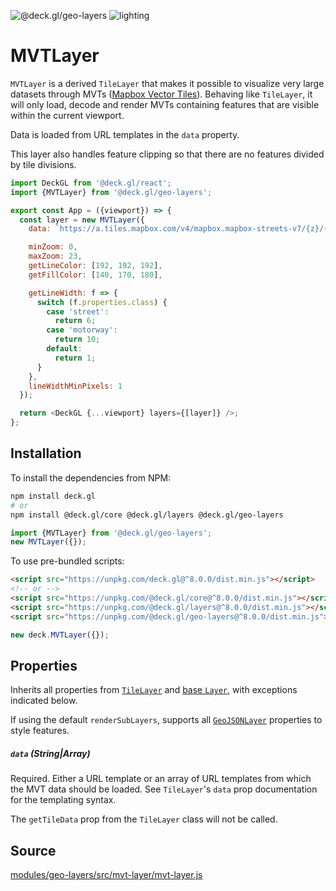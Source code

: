 <!-- INJECT:"MVTLayerDemo" -->

<p class="badges">
  <img src="https://img.shields.io/badge/@deck.gl/geo--layers-lightgrey.svg?style=flat-square" alt="@deck.gl/geo-layers" />
  <img src="https://img.shields.io/badge/lighting-yes-blue.svg?style=flat-square" alt="lighting" />
</p>

# MVTLayer

`MVTLayer` is a derived `TileLayer` that makes it possible to visualize very large datasets through MVTs ([Mapbox Vector Tiles](https://docs.mapbox.com/vector-tiles/specification/)). Behaving like `TileLayer`, it will only load, decode and render MVTs containing features that are visible within the current viewport.

Data is loaded from URL templates in the `data` property.

This layer also handles feature clipping so that there are no features divided by tile divisions.

```js
import DeckGL from '@deck.gl/react';
import {MVTLayer} from '@deck.gl/geo-layers';

export const App = ({viewport}) => {
  const layer = new MVTLayer({
    data: `https://a.tiles.mapbox.com/v4/mapbox.mapbox-streets-v7/{z}/{x}/{y}.vector.pbf?access_token=${MAPBOX_TOKEN}`,

    minZoom: 0,
    maxZoom: 23,
    getLineColor: [192, 192, 192],
    getFillColor: [140, 170, 180],

    getLineWidth: f => {
      switch (f.properties.class) {
        case 'street':
          return 6;
        case 'motorway':
          return 10;
        default:
          return 1;
      }
    },
    lineWidthMinPixels: 1
  });

  return <DeckGL {...viewport} layers={[layer]} />;
};
```


## Installation

To install the dependencies from NPM:

```bash
npm install deck.gl
# or
npm install @deck.gl/core @deck.gl/layers @deck.gl/geo-layers
```

```js
import {MVTLayer} from '@deck.gl/geo-layers';
new MVTLayer({});
```

To use pre-bundled scripts:

```html
<script src="https://unpkg.com/deck.gl@^8.0.0/dist.min.js"></script>
<!-- or -->
<script src="https://unpkg.com/@deck.gl/core@^8.0.0/dist.min.js"></script>
<script src="https://unpkg.com/@deck.gl/layers@^8.0.0/dist.min.js"></script>
<script src="https://unpkg.com/@deck.gl/geo-layers@^8.0.0/dist.min.js"></script>
```

```js
new deck.MVTLayer({});
```


## Properties

Inherits all properties from [`TileLayer`](/docs/layers/tile-layer.md) and [base `Layer`](/docs/api-reference/layer.md), with exceptions indicated below.

If using the default `renderSubLayers`, supports all [`GeoJSONLayer`](/docs/layers/geojson-layer.md) properties to style features.


##### `data` (String|Array)

Required. Either a URL template or an array of URL templates from which the MVT data should be loaded. See `TileLayer`'s `data` prop documentation for the templating syntax.

The `getTileData` prop from the `TileLayer` class will not be called.


## Source

[modules/geo-layers/src/mvt-layer/mvt-layer.js](https://github.com/visgl/deck.gl/tree/8.1-release/modules/geo-layers/src/mvt-layer/mvt-layer.js)
